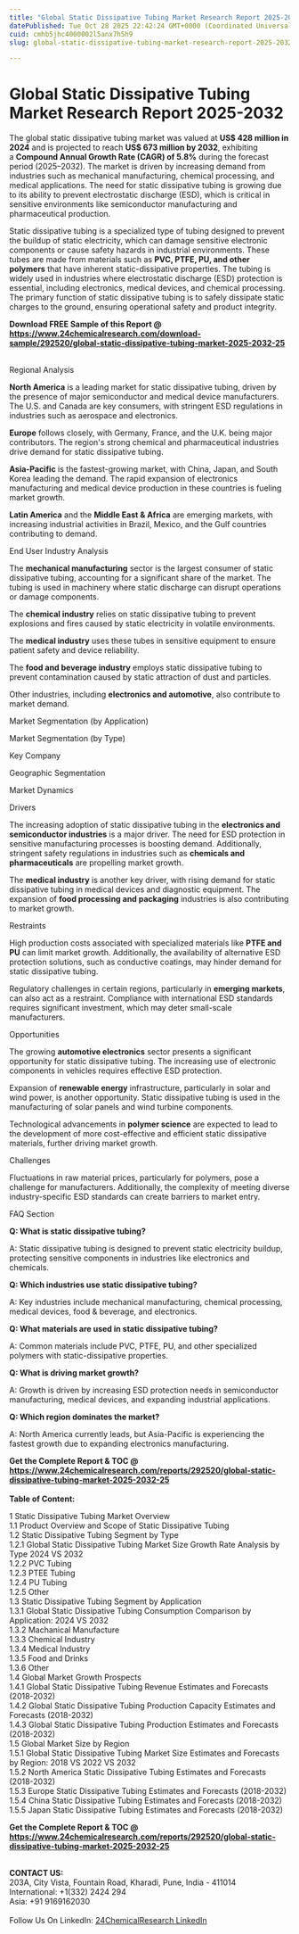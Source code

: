 ```yaml
---
title: "Global Static Dissipative Tubing Market Research Report 2025-2032"
datePublished: Tue Oct 28 2025 22:42:24 GMT+0000 (Coordinated Universal Time)
cuid: cmhb5jhc4000002l5anx7h5h9
slug: global-static-dissipative-tubing-market-research-report-2025-2032-1

---
```


# Global Static Dissipative Tubing Market Research Report 2025-2032

<p>The global static dissipative tubing market was valued at <strong>US$ 428 million in 2024</strong> and is projected to reach <strong>US$ 673 million by 2032</strong>, exhibiting a <strong>Compound Annual Growth Rate (CAGR) of 5.8%</strong> during the forecast period (2025–2032). The market is driven by increasing demand from industries such as mechanical manufacturing, chemical processing, and medical applications. The need for static dissipative tubing is growing due to its ability to prevent electrostatic discharge (ESD), which is critical in sensitive environments like semiconductor manufacturing and pharmaceutical production.</p><p>
</p><p>Static dissipative tubing is a specialized type of tubing designed to prevent the buildup of static electricity, which can damage sensitive electronic components or cause safety hazards in industrial environments. These tubes are made from materials such as <strong>PVC, PTFE, PU, and other polymers</strong> that have inherent static-dissipative properties. The tubing is widely used in industries where electrostatic discharge (ESD) protection is essential, including electronics, medical devices, and chemical processing. The primary function of static dissipative tubing is to safely dissipate static charges to the ground, ensuring operational safety and product integrity.</p><div><b>Download FREE Sample of this Report @ 
            <a href="https://www.24chemicalresearch.com/download-sample/292520/global-static-dissipative-tubing-market-2025-2032-25">
            https://www.24chemicalresearch.com/download-sample/292520/global-static-dissipative-tubing-market-2025-2032-25</a></b></div><br><p>
Regional Analysis</p><p>
</p><p><strong>North America</strong> is a leading market for static dissipative tubing, driven by the presence of major semiconductor and medical device manufacturers. The U.S. and Canada are key consumers, with stringent ESD regulations in industries such as aerospace and electronics.</p><p>
</p><p><strong>Europe</strong> follows closely, with Germany, France, and the U.K. being major contributors. The region's strong chemical and pharmaceutical industries drive demand for static dissipative tubing.</p><p>
</p><p><strong>Asia-Pacific</strong> is the fastest-growing market, with China, Japan, and South Korea leading the demand. The rapid expansion of electronics manufacturing and medical device production in these countries is fueling market growth.</p><p>
</p><p><strong>Latin America</strong> and the <strong>Middle East &amp; Africa</strong> are emerging markets, with increasing industrial activities in Brazil, Mexico, and the Gulf countries contributing to demand.</p><p>
End User Industry Analysis</p><p>
</p><p>The <strong>mechanical manufacturing</strong> sector is the largest consumer of static dissipative tubing, accounting for a significant share of the market. The tubing is used in machinery where static discharge can disrupt operations or damage components.</p><p>
</p><p>The <strong>chemical industry</strong> relies on static dissipative tubing to prevent explosions and fires caused by static electricity in volatile environments.</p><p>
</p><p>The <strong>medical industry</strong> uses these tubes in sensitive equipment to ensure patient safety and device reliability.</p><p>
</p><p>The <strong>food and beverage industry</strong> employs static dissipative tubing to prevent contamination caused by static attraction of dust and particles.</p><p>
</p><p>Other industries, including <strong>electronics and automotive</strong>, also contribute to market demand.</p><p>
Market Segmentation (by Application)</p><p>
</p><p>
Market Segmentation (by Type)</p><p>
</p><p>
Key Company</p><p>
</p><p>
Geographic Segmentation</p><p>
</p><p>
Market Dynamics</p><p>
Drivers</p><p>
</p><p>The increasing adoption of static dissipative tubing in the <strong>electronics and semiconductor industries</strong> is a major driver. The need for ESD protection in sensitive manufacturing processes is boosting demand. Additionally, stringent safety regulations in industries such as <strong>chemicals and pharmaceuticals</strong> are propelling market growth.</p><p>
</p><p>The <strong>medical industry</strong> is another key driver, with rising demand for static dissipative tubing in medical devices and diagnostic equipment. The expansion of <strong>food processing and packaging</strong> industries is also contributing to market growth.</p><p>
Restraints</p><p>
</p><p>High production costs associated with specialized materials like <strong>PTFE and PU</strong> can limit market growth. Additionally, the availability of alternative ESD protection solutions, such as conductive coatings, may hinder demand for static dissipative tubing.</p><p>
</p><p>Regulatory challenges in certain regions, particularly in <strong>emerging markets</strong>, can also act as a restraint. Compliance with international ESD standards requires significant investment, which may deter small-scale manufacturers.</p><p>
Opportunities</p><p>
</p><p>The growing <strong>automotive electronics</strong> sector presents a significant opportunity for static dissipative tubing. The increasing use of electronic components in vehicles requires effective ESD protection.</p><p>
</p><p>Expansion of <strong>renewable energy</strong> infrastructure, particularly in solar and wind power, is another opportunity. Static dissipative tubing is used in the manufacturing of solar panels and wind turbine components.</p><p>
</p><p>Technological advancements in <strong>polymer science</strong> are expected to lead to the development of more cost-effective and efficient static dissipative materials, further driving market growth.</p><p>
Challenges</p><p>
</p><p>Fluctuations in raw material prices, particularly for polymers, pose a challenge for manufacturers. Additionally, the complexity of meeting diverse industry-specific ESD standards can create barriers to market entry.</p><p>
FAQ Section</p><p>
</p><p><strong>Q: What is static dissipative tubing?</strong></p><p>
A: Static dissipative tubing is designed to prevent static electricity buildup, protecting sensitive components in industries like electronics and chemicals.</p><p>
</p><p><strong>Q: Which industries use static dissipative tubing?</strong></p><p>
A: Key industries include mechanical manufacturing, chemical processing, medical devices, food &amp; beverage, and electronics.</p><p>
</p><p><strong>Q: What materials are used in static dissipative tubing?</strong></p><p>
A: Common materials include PVC, PTFE, PU, and other specialized polymers with static-dissipative properties.</p><p>
</p><p><strong>Q: What is driving market growth?</strong></p><p>
A: Growth is driven by increasing ESD protection needs in semiconductor manufacturing, medical devices, and expanding industrial applications.</p><p>
</p><p><strong>Q: Which region dominates the market?</strong></p><p>
A: North America currently leads, but Asia-Pacific is experiencing the fastest growth due to expanding electronics manufacturing.</p>

<div><b>Get the Complete Report & TOC @ 
            <a href="https://www.24chemicalresearch.com/reports/292520/global-static-dissipative-tubing-market-2025-2032-25">
            https://www.24chemicalresearch.com/reports/292520/global-static-dissipative-tubing-market-2025-2032-25</a></b></div><br>
            <b>Table of Content:</b><p>1 Static Dissipative Tubing Market Overview<br />
    1.1 Product Overview and Scope of Static Dissipative Tubing<br />
    1.2 Static Dissipative Tubing Segment by Type<br />
        1.2.1 Global Static Dissipative Tubing Market Size Growth Rate Analysis by Type 2024 VS 2032<br />
        1.2.2 PVC Tubing<br />
        1.2.3 PTEE Tubing<br />
        1.2.4 PU Tubing<br />
        1.2.5 Other<br />
    1.3 Static Dissipative Tubing Segment by Application<br />
        1.3.1 Global Static Dissipative Tubing Consumption Comparison by Application: 2024 VS 2032<br />
        1.3.2 Machanical Manufacture<br />
        1.3.3 Chemical Industry<br />
        1.3.4 Medical Industry<br />
        1.3.5 Food and Drinks<br />
        1.3.6 Other<br />
    1.4 Global Market Growth Prospects<br />
        1.4.1 Global Static Dissipative Tubing Revenue Estimates and Forecasts (2018-2032)<br />
        1.4.2 Global Static Dissipative Tubing Production Capacity Estimates and Forecasts (2018-2032)<br />
        1.4.3 Global Static Dissipative Tubing Production Estimates and Forecasts (2018-2032)<br />
    1.5 Global Market Size by Region<br />
        1.5.1 Global Static Dissipative Tubing Market Size Estimates and Forecasts by Region: 2018 VS 2022 VS 2032<br />
        1.5.2 North America Static Dissipative Tubing Estimates and Forecasts (2018-2032)<br />
        1.5.3 Europe Static Dissipative Tubing Estimates and Forecasts (2018-2032)<br />
        1.5.4 China Static Dissipative Tubing Estimates and Forecasts (2018-2032)<br />
        1.5.5 Japan Static Dissipative Tubing Estimates and Forecasts (2018-2032)<br /></p>

<div><b>Get the Complete Report & TOC @ 
            <a href="https://www.24chemicalresearch.com/reports/292520/global-static-dissipative-tubing-market-2025-2032-25">
            https://www.24chemicalresearch.com/reports/292520/global-static-dissipative-tubing-market-2025-2032-25</a></b></div><br>

<b>CONTACT US:</b><br>
            203A, City Vista, Fountain Road, Kharadi, Pune, India - 411014<br>
            International: +1(332) 2424 294<br>
            Asia: +91 9169162030 <br><br>
            Follow Us On LinkedIn: <a href="https://www.linkedin.com/company/24chemicalresearch/">24ChemicalResearch LinkedIn</a>